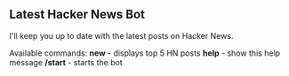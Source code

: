 Latest Hacker News Bot
---------------------

I'll keep you up to date with the latest posts on Hacker News.

Available commands: 
**new** - displays top 5 HN posts
**help** - show this help message
**/start** - starts the bot
